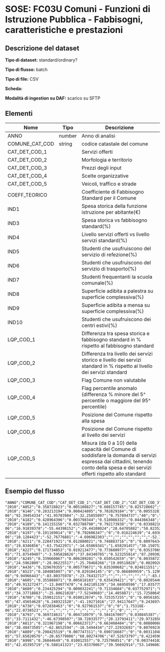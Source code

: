 # SOSE: FC03U Comuni - Funzioni di Istruzione Pubblica - Fabbisogni, caratteristiche e prestazioni

## Descrizione del dataset


**Tipo di dataset:** standard/ordinary?

**Tipo di flusso:** batch

**Tipo di file:** CSV

**Scheda:** 

**Modalità di ingestion su DAF:** scarico su SFTP


## Elementi

| Nome | Tipo   | Descrizione                     |
|------|--------|---------------------------------|
| ANNO | number | Anno di analisi  |
| COMUNE_CAT_COD | string  | codice catastale del comune |
| CAT_DET_COD_1 |  | Servizi offerti
| CAT_DET_COD_2 |  | Morfologia e territorio
| CAT_DET_COD_3 |  | Prezzi degli input
| CAT_DET_COD_4 |  | Scelte organizzative
| CAT_DET_COD_5 |  | Veicoli, traffico e strade
| COEFF_TEORICO |  | Coefficiente di Fabbisogno Standard per il Comune |
| IND1 |  | Spesa storica della funzione istruzione per abitante(€)
| IND3 |  | Spesa storica vs fabbisogno standard(%)
| IND4 |  | Livello servizi offerti vs livello servizi standard(%)
| IND5 |  | Studenti che usufruiscono del servizio di refezione(%)
| IND6 |  | Studenti che usufruiscono del servizio di trasporto(%)
| IND7 |  | Studenti frequentanti la scuola comunale(%)
| IND8 |  | Superficie adibita a palestra su superficie complessiva(%)
| IND9 |  | Superficie adibita a mensa su superficie complessiva(%)
| IND10 |  | Studenti che usufruiscono dei centri estivi(%)
| LQP_COD_1 |  | Differenza tra spesa storica e fabbisogno standard in % rispetto al fabbisogno standard |
| LQP_COD_2 |  | Differenza tra livello dei servizi storico e livello dei servizi standard in % rispetto al livello dei servizi standard |
| LQP_COD_3 |  | Flag Comune non valutabile |
| LQP_COD_4 |  | Flag percentile anomalo (differenza % minore del 5^ percentile o maggiore del 95^ percentile) |
| LQP_COD_5 |  | Posizione del Comune rispetto alla spesa |
| LQP_COD_6 |  | Posizione del Comune rispetto al livello dei servizi |
| LQP_COD_S |  | Misura (da 0 a 10) della capacità del Comune di soddisfare la domanda di servizi espressa dai cittadini, tenendo conto della spesa e dei servizi offerti rispetto allo standard |

## Esempio del flusso

```
"ANNO";"COMUNE_CAT_COD";"CAT_DET_COD_1";"CAT_DET_COD_2";"CAT_DET_COD_3";"CAT_DET_COD_4";"CAT_DET_COD_5";"COEFF_TEORICO";"IND1";"IND3";"IND4";"IND5";"IND6";"IND7";"IND8";"IND9";"IND10";"LQP_COD_1";"LQP_COD_2";"LQP_COD_3";"LQP_COD_4";"LQP_COD_5";"LQP_COD_6";"LQP_COD_S"
"2010";"A052";"0.358728823";"0.005108827";"0.608157745";"0.025728602";"0.002276003";"0.000238723";"53.14529";"28.21074016";"-25.99588917";"21.24421427";"0.776824729";"0";"5.230043256";"4.564566381";"0";"28.21074016";"-25.99588917";"0";"0";"8";"2";"2.4"
"2010";"A146";"0.283213194";"0.008424805";"0.702829184";"0";"0.005532817";"5.89104E-06";"92.39454334";"41.95703984";"-32.25855097";"0.757894737";"40";"0";"25.48543689";"10.4368932";"0";"41.95703984";"-32.25855097";"0";"0";"9";"2";"2"
"2010";"A182";"0.428964396";"0.003798344";"0.518986332";"0.044366348";"0.00388458";"0.002226028";"20.70258176";"-75.24867871";"-3.099377459";"28.72664598";"6.641388027";"5.768125934";"2.364984116";"3.340729161";"2.596805699";"-75.24867871";"-3.099377459";"0";"1";"1";"5";"7"
"2010";"A189";"0.141155156";"0.032788798";"0.792173938";"0";"0.033882107";"8.21429E-06";"16.91839378";"-55.44398152";"-29.44108024";"28.64705882";"58.82352941";"0";"0";"13.44086022";"99.99999999";"-55.44398152";"-29.44108024";"0";"0";"1";"2";"5.2"
"2010";"A197";"0.191169014";"0";"0.792606347";"0";"0.016224639";"4.69305E-06";"10.1284423";"-52.76776881";"-4.696982303";"";"";"";"";"";"";"-52.76776881";"-4.696982303";"0";"0";"1";"5";"7"
"2010";"A211";"0.228471921";"0.012880021";"0.748883716";"0";"0.009764342";"1.51198E-05";"19.8346856";"-63.75422971";"-14.65869341";"1.658291457";"30.15075377";"0";"0";"0";"0";"-63.75422971";"-14.65869341";"0";"1";"1";"4";"6.4"
"2010";"A227";"0.171734853";"0.019213477";"0.773680977";"0";"0.035370693";"1.05715E-05";"71.87549407";"-3.595828626";"37.84340785";"0.523255814";"87.20930232";"0";"0";"10.30640669";"94.18604651";"-3.595828626";"37.84340785";"0";"0";"5";"9";"7.8"
"2010";"A245";"0.339660867";"0.006209201";"0.650542659";"0";"0.003587273";"3.64079E-06";"24.5962809";"-28.06225517";"-25.70468266";"19.09518828";"8.00209205";"0";"10.61332789";"5.56179202";"18.04393305";"-28.06225517";"-25.70468266";"0";"0";"3";"2";"4.4"
"2010";"A436";"0.329670355";"0.005779671";"0.635300682";"0.024811551";"0.004437742";"0.000119421";"43.62747604";"-35.91528103";"7.337340946";"30.83606557";"16.11079706";"0";"9.042179262";"3.629173989";"20.85924251";"-35.91528103";"7.337340946";"0";"0";"2";"6";"7.2"
"2010";"A523";"0.104085897";"0";"0.829104145";"0";"0.066809959";"5.12992E-06";"9.94966443";"-83.80375978";"-23.76432717";"";"";"";"";"";"";"-83.80375978";"-23.76432717";"0";"1";"1";"3";"5.8"
"2010";"A605";"0.355888071";"0.005818103";"0.635439421";"0";"0.002854404";"2.31166E-05";"49.91327247";"-13.84077478";"4.642105139";"34.66950596";"17.03577513";"0";"13.62591031";"8.336527405";"4.258943782";"-13.84077478";"4.642105139";"0";"0";"4";"6";"6.4"
"2010";"A689";"0.234425294";"0.009032241";"0.71334684";"0.037752971";"0.005442655";"2.74348E-05";"34.37718883";"-25.80621028";"7.52349603";"14.4858871";"15.72580645";"0";"0";"4.32868672";"0";"-25.80621028";"7.52349603";"0";"0";"3";"6";"6.8"
"2010";"A708";"0.259012151";"0.010012074";"0.725357255";"0";"0.00561852";"2.21804E-05";"47.45654628";"6.240321528";"-41.19271016";"27.94117647";"9.243697479";"0";"5.590062112";"4.658385093";"0";"6.240321528";"-41.19271016";"0";"0";"6";"1";"2.6"
"2010";"A738";"0.072038463";"0";"0.927961537";"0";"0";"1.75316E-06";"22.0738523";"";"";"";"";"";"";"";"";"";"";"2";"0";"";"";""
"2010";"A793";"0.369724631";"0.004710979";"0.584167007";"0.038845387";"0.002551996";"1.38175E-05";"33.7111432";"-46.67398507";"38.72833577";"20.13793411";"29.97328584";"0";"8.223292424";"5.147325359";"23.61531612";"-46.67398507";"38.72833577";"0";"0";"2";"9";"9"
"2010";"A813";"0.321967198";"0.006623717";"0.663408404";"0";"0.008000681";"4.93693E-06";"38.48473505";"-62.8652594";"-18.5494434";"27.22932692";"9.807692308";"0";"0";"7.205240175";"0";"-62.8652594";"-18.5494434";"0";"1";"1";"3";"5.8"
"2010";"A889";"0.298425519";"0.007747311";"0.690716687";"0";"0.003110483";"3.95815E-05";"57.65020576";"-20.65779086";"68.80274706";"47.52673797";"8.422459893";"0";"0";"0";"9.224598931";"-20.65779086";"68.80274706";"0";"0";"4";"10";"8.8"
"2010";"A998";"0.26044649";"0.010012557";"0.725796851";"0";"0.003744102";"2.24228E-05";"42.45395719";"6.588141323";"23.03370067";"39.56692914";"53.1496063";"0";"0";"9.792284866";"94.48818898";"6.588141323";"23.03370067";"0";"0";"6";"8";"6.8"

```


